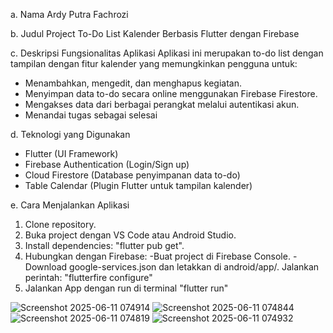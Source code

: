 a. Nama
Ardy Putra Fachrozi

b. Judul Project
To-Do List Kalender Berbasis Flutter dengan Firebase

c. Deskripsi Fungsionalitas Aplikasi
Aplikasi ini merupakan to-do list dengan tampilan dengan fitur kalender yang memungkinkan pengguna untuk:
- Menambahkan, mengedit, dan menghapus kegiatan.
- Menyimpan data to-do secara online menggunakan Firebase Firestore.
- Mengakses data dari berbagai perangkat melalui autentikasi akun.
- Menandai tugas sebagai selesai

d. Teknologi yang Digunakan
- Flutter (UI Framework)
- Firebase Authentication (Login/Sign up)
- Cloud Firestore (Database penyimpanan data to-do)
- Table Calendar (Plugin Flutter untuk tampilan kalender)

e. Cara Menjalankan Aplikasi
1. Clone repository.
2. Buka project dengan VS Code atau Android Studio.
3. Install dependencies: "flutter pub get".
4. Hubungkan dengan Firebase: -Buat project di Firebase Console. -Download google-services.json dan letakkan di android/app/. Jalankan perintah: "flutterfire configure"
5. Jalankan App dengan run di terminal "flutter run"

![Screenshot 2025-06-11 074914](https://github.com/user-attachments/assets/552854a4-0127-4324-b3c7-53c48b9b22f1)
![Screenshot 2025-06-11 074844](https://github.com/user-attachments/assets/2ed62e0e-8d16-46b1-89c1-0b0ad6270b62)
![Screenshot 2025-06-11 074819](https://github.com/user-attachments/assets/de401d70-f608-4948-8ca6-136bec7c63be)
![Screenshot 2025-06-11 074932](https://github.com/user-attachments/assets/3b4022a8-d567-4edf-8006-28076adcf892)
